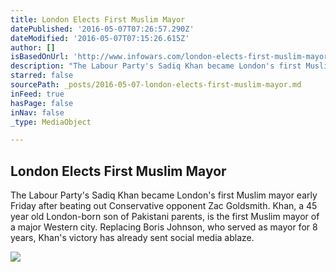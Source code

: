 ```yaml
---
title: London Elects First Muslim Mayor
datePublished: '2016-05-07T07:26:57.290Z'
dateModified: '2016-05-07T07:15:26.615Z'
author: []
isBasedOnUrl: 'http://www.infowars.com/london-elects-first-muslim-mayor/'
description: "The Labour Party's Sadiq Khan became London's first Muslim mayor early Friday after beating out Conservative opponent Zac Goldsmith. Khan, a 45 year old London-born son of Pakistani parents, is the first Muslim mayor of a major Western city. Replacing Boris Johnson, who served as mayor for 8 years, Khan's victory has already sent social media ablaze."
starred: false
sourcePath: _posts/2016-05-07-london-elects-first-muslim-mayor.md
inFeed: true
hasPage: false
inNav: false
_type: MediaObject

---
```

<article style=""><h1>London Elects First Muslim Mayor</h1><p>The Labour Party's Sadiq Khan became London's first Muslim mayor early Friday after beating out Conservative opponent Zac Goldsmith. Khan, a 45 year old London-born son of Pakistani parents, is the first Muslim mayor of a major Western city. Replacing Boris Johnson, who served as mayor for 8 years, Khan's victory has already sent social media ablaze.</p><img src="http://hw.infowars.com/wp-content/uploads/2016/05/ShadigKhan.jpg" /></article>